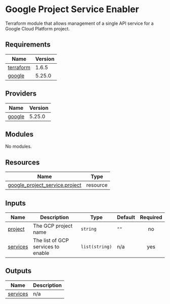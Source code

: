 # Google Project Service Enabler

Terraform module that allows management of a single
API service for a Google Cloud Platform project.

## Requirements

| Name | Version |
|------|---------|
| <a name="requirement_terraform"></a> [terraform](#requirement\_terraform) | 1.6.5 |
| <a name="requirement_google"></a> [google](#requirement\_google) | 5.25.0 |

## Providers

| Name | Version |
|------|---------|
| <a name="provider_google"></a> [google](#provider\_google) | 5.25.0 |

## Modules

No modules.

## Resources

| Name | Type |
|------|------|
| [google_project_service.project](https://registry.terraform.io/providers/hashicorp/google/5.25.0/docs/resources/project_service) | resource |

## Inputs

| Name | Description | Type | Default | Required |
|------|-------------|------|---------|:--------:|
| <a name="input_project"></a> [project](#input\_project) | The GCP project name | `string` | `""` | no |
| <a name="input_services"></a> [services](#input\_services) | The list of GCP services to enable | `list(string)` | n/a | yes |

## Outputs

| Name | Description |
|------|-------------|
| <a name="output_services"></a> [services](#output\_services) | n/a |
